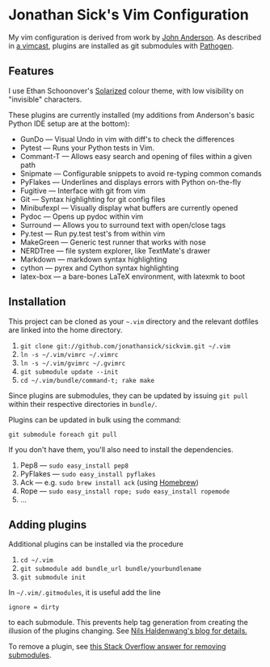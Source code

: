 Jonathan Sick's Vim Configuration
=================================

My vim configuration is derived from work by [John Anderson][anderson]. As described in [a vimcast][submodulevimcast], plugins are installed as git submodules with [Pathogen][].

Features
--------

I use Ethan Schoonover's [Solarized][] colour theme, with low visibility on "invisible" characters.

These plugins are currently installed (my additions from Anderson's basic Python IDE setup are at the bottom):

* GunDo &mdash; Visual Undo in vim with diff's to check the differences
* Pytest &mdash; Runs your Python tests in Vim.
* Commant-T &mdash; Allows easy search and opening of files within a given path
* Snipmate &mdash; Configurable snippets to avoid re-typing common comands
* PyFlakes &mdash; Underlines and displays errors with Python on-the-fly
* Fugitive &mdash; Interface with git from vim
* Git &mdash; Syntax highlighting for git config files
* Minibufexpl &mdash; Visually display what buffers are currently opened
* Pydoc &mdash; Opens up pydoc within vim
* Surround &mdash; Allows you to surround text with open/close tags
* Py.test &mdash; Run py.test test's from within vim
* MakeGreen &mdash; Generic test runner that works with nose
* NERDTree &mdash; file system explorer, like TextMate's drawer
* Markdown &mdash; markdown syntax highlighting
* cython &mdash; pyrex and Cython syntax highlighting
* latex-box &mdash; a bare-bones LaTeX environment, with latexmk to boot

Installation
------------

This project can be cloned as your `~.vim` directory and the relevant dotfiles are linked into the home directory.

1. `git clone git://github.com/jonathansick/sickvim.git ~/.vim`
2. `ln -s ~/.vim/vimrc ~/.vimrc`
3. `ln -s ~/.vim/gvimrc ~/.gvimrc`
4. `git submodule update --init`
5. `cd ~/.vim/bundle/command-t; rake make`

Since plugins are submodules, they can be updated by issuing `git pull` within their respective directories in `bundle/`.

Plugins can be updated in bulk using the command:

    git submodule foreach git pull

If you don't have them, you'll also need to install the dependencies.

1. Pep8 &mdash; `sudo easy_install pep8`
2. PyFlakes &mdash; `sudo easy_install pyflakes`
3. Ack &mdash; e.g. `sudo brew install ack` (using [Homebrew][homebrew])
4. Rope &mdash; `sudo easy_install rope; sudo easy_install ropemode`
5. ...

Adding plugins
--------------

Additional plugins can be installed via the procedure

1. `cd ~/.vim`
1. `git submodule add bundle_url bundle/yourbundlename`
2. `git submodule init`

In  `~/.vim/.gitmodules`, it is useful add the line

    ignore = dirty

to each submodule. This prevents help tag generation from creating the illusion of the plugins changing. See [Nils Haldenwang's blog for details.][dirty]

To remove a plugin, see [this Stack Overflow answer for removing submodules](http://stackoverflow.com/questions/1260748/how-do-i-remove-a-git-submodule).

[home]: http://www.jonathansick.ca
[anderson]: http://sontek.net/turning-vim-into-a-modern-python-ide
    "Turning Vim into a Modern Python IDE"
[submodulevimcast]: http://vimcasts.org/episodes/synchronizing-plugins-with-git-submodules-and-pathogen/
    "Synchronizing plugins with git submodules and pathogen"
[Pathogen]: https://github.com/tpope/vim-pathogen
[Solarized]: http://ethanschoonover.com/solarized/vim-colors-solarized
[dirty]: http://www.nils-haldenwang.de/frameworks-and-tools/git/how-to-ignore-changes-in-git-submodules
    "How to ignore changes in git submodules"
[homebrew]: http://mxcl.github.com/homebrew/ "Homebrew"
